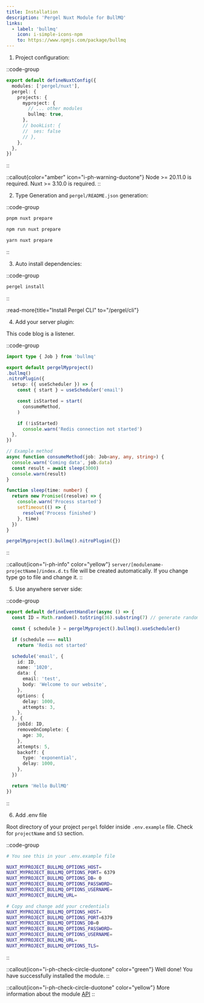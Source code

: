 ```yaml
---
title: Installation
description: 'Pergel Nuxt Module for BullMQ'
links:
  - label: 'bullmq'
    icon: i-simple-icons-npm
    to: https://www.npmjs.com/package/bullmq
---
```


1. Project configuration:

::code-group
```ts [nuxt.config.ts]
export default defineNuxtConfig({
  modules: ['pergel/nuxt'],
  pergel: {
    projects: {
      myproject: {
        // ... other modules
        bullmq: true,
      },
      // bookList: {
      //  ses: false
      // },
    },
  },
})
```
::

::callout{color="amber" icon="i-ph-warning-duotone"}
Node >= 20.11.0 is required.
Nuxt >= 3.10.0 is required.
::

2. Type Generation and `pergel/README.json` generation:

::code-group
```sh [pnpm]
pnpm nuxt prepare
```
```sh [npm]
npm run nuxt prepare
```
```sh [yarn]
yarn nuxt prepare
```
::

3. Auto install dependencies:

::code-group
```sh [terminal]
pergel install
```
::

:read-more{title="Install Pergel CLI" to="/pergel/cli"}


4. Add your server plugin:

This code blog is a listener.

::code-group
```ts [server/plugins/bullmqTest.ts]
import type { Job } from 'bullmq'

export default pergelMyproject()
.bullmq()
.nitroPlugin({
  setup: ({ useScheduler }) => {
    const { start } = useScheduler('email')

    const isStarted = start(
      consumeMethod,
    )

    if (!isStarted)
      console.warn('Redis connection not started')
  },
})

// Example method
async function consumeMethod(job: Job<any, any, string>) {
  console.warn('Coming data', job.data)
  const result = await sleep(3000)
  console.warn(result)
}

function sleep(time: number) {
  return new Promise((resolve) => {
    console.warn('Process started')
    setTimeout(() => {
      resolve('Process finished')
    }, time)
  })
}

```

```ts [composables]
pergelMyproject().bullmq().nitroPlugin({})
```

::


::callout{icon="i-ph-info" color="yellow"}
  `server/[modulename-projectName]/index.d.ts` file will be created automatically. If you change type go to file and change it.
::


5. Use anywhere server side:

::code-group
```ts [server/api/test.ts]
export default defineEventHandler(async () => {
  const ID = Math.random().toString(36).substring(7) // generate random id

  const { schedule } = pergelMyproject().bullmq().useScheduler()

  if (schedule === null)
    return 'Redis not started'

  schedule('email', {
    id: ID,
    name: '1020',
    data: {
      email: 'test',
      body: 'Welcome to our website',
    },
    options: {
      delay: 1000,
      attempts: 3,
    },
  }, {
    jobId: ID,
    removeOnComplete: {
      age: 30,
    },
    attempts: 5,
    backoff: {
      type: 'exponential',
      delay: 1000,
    },
  })

  return 'Hello BullMQ'
})
```
::

6. Add .env file

Root directory of your project `pergel` folder inside `.env.example` file. Check for `projectName` and `S3` section.

::code-group
```sh [.env]
# You see this in your .env.example file

NUXT_MYPROJECT_BULLMQ_OPTIONS_HOST=
NUXT_MYPROJECT_BULLMQ_OPTIONS_PORT= 6379
NUXT_MYPROJECT_BULLMQ_OPTIONS_DB= 0
NUXT_MYPROJECT_BULLMQ_OPTIONS_PASSWORD=
NUXT_MYPROJECT_BULLMQ_OPTIONS_USERNAME=
NUXT_MYPROJECT_BULLMQ_URL=

# Copy and change add your credentials
NUXT_MYPROJECT_BULLMQ_OPTIONS_HOST=
NUXT_MYPROJECT_BULLMQ_OPTIONS_PORT=6379
NUXT_MYPROJECT_BULLMQ_OPTIONS_DB=0
NUXT_MYPROJECT_BULLMQ_OPTIONS_PASSWORD=
NUXT_MYPROJECT_BULLMQ_OPTIONS_USERNAME=
NUXT_MYPROJECT_BULLMQ_URL=
NUXT_MYPROJECT_BULLMQ_OPTIONS_TLS=

```
::

::callout{icon="i-ph-check-circle-duotone" color="green"}
Well done! You have successfully installed the module.
::

::callout{icon="i-ph-check-circle-duotone" color="yellow"}
 More information about the module [API](./2.api.md)
::